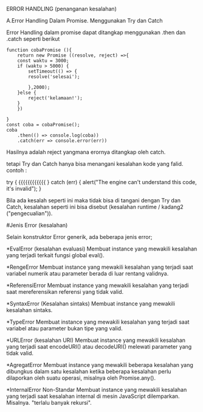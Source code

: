 ERROR HANDLING (penanganan kesalahan)

A.Error Handling Dalam Promise. Menggunakan Try dan Catch

Error Handling dalam promise dapat ditangkap menggunakan .then dan .catch seperti berikut

	function cobaPromise (){
	    return new Promise ((resolve, reject) =>{
		const waktu = 3000;
		if (waktu > 5000) {
		    setTimeout(() => {
			resolve('selesai');

		    },2000);
		}else {
		    reject('kelamaan!');
		}
	    })
	    
	}
	const coba = cobaPromise();
	coba
	    .then(() => console.log(coba))
	    .catch(err => console.error(err))

Hasilnya adalah reject yangmana erornya ditangkap oleh catch.

tetapi  Try dan Catch hanya bisa menangani kesalahan kode yang falid. contoh :

try {
  {{{{{{{{{{{{
} catch (err) {
  alert("The engine can't understand this code, it's invalid");
}

Bila ada kesalah seperti ini maka tidak bisa di tangani dengan Try dan Catch, kesalahan seperti ini bisa disebut (kesalahan runtime / kadang2 ("pengecualian")).


#Jenis Error (kesalahan)

Selain konstruktor Error generik, ada beberapa jenis error;

*EvalError (kesalahan evaluasi)
    Membuat instance yang mewakili kesalahan yang terjadi terkait fungsi global eval().

*RengeError
    Membuat instance yang mewakili kesalahan yang terjadi saat variabel numerik atau parameter berada di luar rentang validnya.

*ReferensiError
    Membuat instance yang mewakili kesalahan yang terjadi saat mereferensikan referensi yang tidak valid.

*SyntaxError (Kesalahan sintaks)
    Membuat instance yang mewakili kesalahan sintaks.

*TypeError
    Membuat instance yang mewakili kesalahan yang terjadi saat variabel atau parameter bukan tipe yang valid.

*URLError (kesalahan URI)
    Membuat instance yang mewakili kesalahan yang terjadi saat encodeURI() atau decodeURI() melewati parameter yang tidak valid.

*AgregatError
    Membuat instance yang mewakili beberapa kesalahan yang dibungkus dalam satu kesalahan ketika beberapa kesalahan perlu dilaporkan oleh suatu operasi, misalnya oleh Promise.any().

*InternalError Non-Standar
    Membuat instance yang mewakili kesalahan yang terjadi saat kesalahan internal di mesin JavaScript dilemparkan. Misalnya. "terlalu banyak rekursi".
